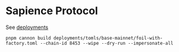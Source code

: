 # Sapience Protocol

See [deployments](https://usecannon.com/packages/foil)

`pnpm cannon build deployments/tomls/base-mainnet/foil-with-factory.toml --chain-id 8453 --wipe --dry-run --impersonate-all`